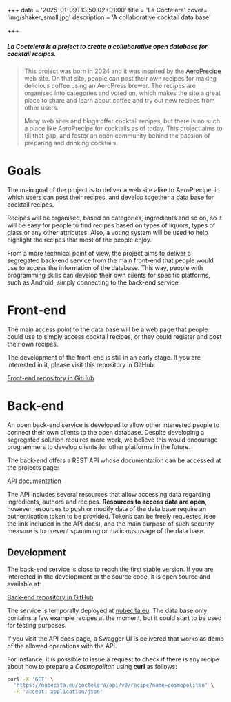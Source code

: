 +++
date = '2025-01-09T13:50:02+01:00'
title = 'La Coctelera'
cover= 'img/shaker_small.jpg'
description = 'A collaborative cocktail data base'

+++

##### *La Coctelera* is a project to create a collaborative open database for cocktail recipes.

> This project was born in 2024 and it was inspired by the [AeroPrecipe](https://aeroprecipe.com/) web site. On that site, people can post their own recipes for making delicious coffee using an AeroPress brewer. The recipes are organised into categories and voted on, which makes the site a great place to share and learn about coffee and try out new recipes from other users.
>
> Many web sites and blogs offer cocktail recipes, but there is no such a place like AeroPrecipe for cocktails as of today. This project aims to fill that gap, and foster an open community behind the passion of preparing and drinking cocktails.

# Goals

The main goal of the project is to deliver a web site alike to AeroPrecipe, in which users can post their recipes, and develop together a data base for cocktail recipes.

Recipes will be organised, based on categories, ingredients and so on, so it will be easy for people to find recipes based on types of liquors, types of glass or any other attributes. Also, a voting system will be used to help highlight the recipes that most of the people enjoy.

From a more technical point of view, the project aims to deliver a segregated back-end service from the main front-end that people would use to access the information of the database. This way, people with programming skills can develop their own clients for specific platforms, such as Android, simply connecting to the back-end service.

# Front-end

The main access point to the data base will be a web page that people could use to simply access cocktail recipes, or they could register and post their own recipes.

The development of the front-end is still in an early stage. If you are interested in it, please visit this repository in GitHub:

<a href="https://github.com/felipet/lacoctelera_frontend" class="button inline">Front-end repository in GitHub</a>

# Back-end

An open back-end service is developed to allow other interested people to connect their own clients to the open database. Despite developing a segregated solution requires more work, we believe this would encourage programmers to develop clients for other platforms in the future.

The back-end offers a REST API whose documentation can be accessed at the projects page:

<a href="https://nubecita.eu/coctelera/api/v0/" class="button inline">API documentation</a>

The API includes several resources that allow accessing data regarding ingredients, authors and recipes. **Resources to access data are open**, however resources to push or modify data of the data base require an authentication token to be provided. Tokens can be freely requested (see the link included in the API docs), and the main purpose of such security measure is to prevent spamming or malicious usage of the data base.

## Development

The back-end service is close to reach the first stable version. If you are interested in the development or the source code, it is open source and available at:

<a href="https://github.com/felipet/lacoctelera_backend" class="button inline">Back-end repository in GitHub</a>

The service is temporally deployed at [nubecita.eu](https://nubecita.eu/coctelera/api/v0/). The data base only contains a few example recipes at the moment, but it could start to be used for testing purposes. 

If you visit the API docs page, a Swagger UI is delivered that works as demo of the allowed operations with the API.

For instance, it is possible to issue a request to check if there is any recipe about how to prepare a *Cosmopolitan* using **curl** as follows:

```bash
curl -X 'GET' \
  'https://nubecita.eu/coctelera/api/v0/recipe?name=cosmopolitan' \
  -H 'accept: application/json'
```

